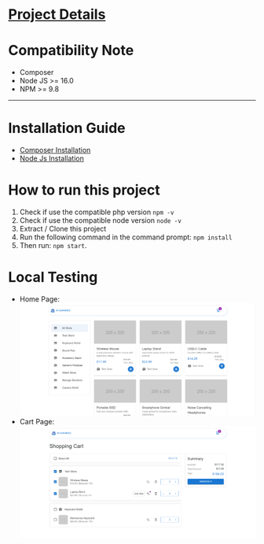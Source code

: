 # [Project Details](https://notion.so/link-to-project)

# Compatibility Note
* Composer
* Node JS >= 16.0
* NPM >= 9.8

---

# Installation Guide
* [Composer Installation](https://www.ayongoding.com/install-composer-di-windows/)
* [Node Js Installation](https://jakarta.telkomuniversity.ac.id/cara-mudah-install-node-js-di-windows-dan-tutorial-untuk-pemula/)

# How to run this project
1. Check if use the compatible php version `npm -v` 
2. Check if use the compatible node version `node -v`
3. Extract / Clone this project
4. Run the following command in the command prompt: 
    `npm install`
5. Then run: `npm start`.

# Local Testing
* Home Page: ![Home Page](/screenshots/home_page.png)
* Cart Page: ![Cart Page](/screenshots/cart_page.png)

